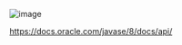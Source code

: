 ![image](https://github.com/DerronOnefive/Poem2/assets/111064439/9ed9255f-a1d6-4bbf-8786-d537a153353a)


https://docs.oracle.com/javase/8/docs/api/
